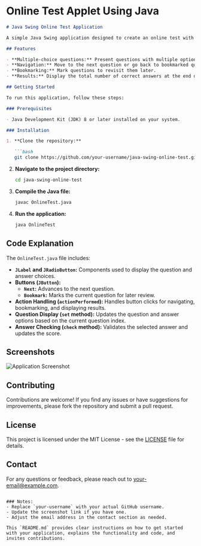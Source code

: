 # Online Test Applet Using Java

```markdown
# Java Swing Online Test Application

A simple Java Swing application designed to create an online test with multiple-choice questions. This application allows users to navigate through questions, bookmark them for later, and view their results.

## Features

- **Multiple-choice questions:** Present questions with multiple options.
- **Navigation:** Move to the next question or go back to bookmarked questions.
- **Bookmarking:** Mark questions to revisit them later.
- **Results:** Display the total number of correct answers at the end of the test.

## Getting Started

To run this application, follow these steps:

### Prerequisites

- Java Development Kit (JDK) 8 or later installed on your system.

### Installation

1. **Clone the repository:**

   ```bash
   git clone https://github.com/your-username/java-swing-online-test.git
   ```

2. **Navigate to the project directory:**

   ```bash
   cd java-swing-online-test
   ```

3. **Compile the Java file:**

   ```bash
   javac OnlineTest.java
   ```

4. **Run the application:**

   ```bash
   java OnlineTest
   ```

## Code Explanation

The `OnlineTest.java` file includes:

- **`JLabel` and `JRadioButton`:** Components used to display the question and answer choices.
- **Buttons (`JButton`):**
  - **`Next`:** Advances to the next question.
  - **`Bookmark`:** Marks the current question for later review.
- **Action Handling (`actionPerformed`):** Handles button clicks for navigating, bookmarking, and displaying results.
- **Question Display (`set` method):** Updates the question and answer options based on the current question index.
- **Answer Checking (`check` method):** Validates the selected answer and updates the score.

## Screenshots

![Application Screenshot](screenshot.png)  <!-- Replace with an actual screenshot of your application -->

## Contributing

Contributions are welcome! If you find any issues or have suggestions for improvements, please fork the repository and submit a pull request.

## License

This project is licensed under the MIT License - see the [LICENSE](LICENSE) file for details.

## Contact

For any questions or feedback, please reach out to [your-email@example.com](mailto:your-email@example.com).

```

### Notes:
- Replace `your-username` with your actual GitHub username.
- Update the screenshot link if you have one.
- Adjust the email address in the contact section as needed.

This `README.md` provides clear instructions on how to get started with your application, explains the functionality and code, and invites contributions.
